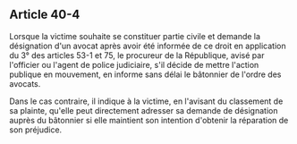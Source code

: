 Article 40-4
----
Lorsque la victime souhaite se constituer partie civile et demande la
désignation d'un avocat après avoir été informée de ce droit en application du
3° des articles 53-1 et 75, le procureur de la République, avisé par l'officier
ou l'agent de police judiciaire, s'il décide de mettre l'action publique en
mouvement, en informe sans délai le bâtonnier de l'ordre des avocats.

Dans le cas contraire, il indique à la victime, en l'avisant du classement de sa
plainte, qu'elle peut directement adresser sa demande de désignation auprès du
bâtonnier si elle maintient son intention d'obtenir la réparation de son
préjudice.
